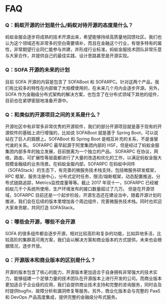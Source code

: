 # FAQ

### Q：蚂蚁开源的计划是什么/蚂蚁对待开源的态度是什么？
蚂蚁金服会逐步将成熟的技术开源出来，希望能够持续高质量地回馈社区。我们也认为这个领域还有非常多的空白需要填补，而且在金融这个行业，有很多特有的属性，非常期望行业同仁能参与共建，并形成行业标准，蚂蚁金服技术团队非常乐意与大家合作，并提供自己的最佳实践、设计思路甚至是开源实现。

### Q：SOFA 开源的未来的计划
目前 SOFA 开源的内容是包含了 SOFABoot 和 SOFARPC。针对这两个产品，我们有比较多的特性在内部做了大规模使用的，在未来几个月内会逐步开源。另外，SOFA 作为金融级分布式架构的解决方案，也包含了在分布式领域下其他的组件，目前也在紧锣密鼓地准备开源中。

### Q：和类似的开源项目之间的关系是什么？
开源社区中有非常多非常优秀的开源软件，我们的部分开源项目就是基于现有的开源软件的基础上进行增强的，比如说 SOFABoot 就是基于 Spring Boot，可以说站在了巨人的肩膀上。SOFABoot 和 Spring Boot 是相互补充的关系，不是谁替代谁的关系。
SOFARPC 最早起源于阿里集团内部的 HSF，但是经过了蚂蚁金服集团内部多年的独立发展，目前脱离为一个独立的产品。
SOFARPC 在协议，网络，路由，可扩展性等层面都进行了大量的改造和优化的工作，以满足蚂蚁金服大规模金融级的业务场景。在蚂蚁金服内部，SOFARPC 在蚂蚁中间件（SOFAStack）的生态下，有完善的微服务技术栈支持，包括微服务研发框架，RPC 框架，服务注册中心，分布式定时任务，限流/熔断框架，动态配置推送，分布式链路追踪，Metrics监控度量等等。截止 2017 年双十一，SOFARPC 已经被蚂蚁几千个系统所使用，生产环境发布的接口数量超过了几万。
但是在开源领域，SOFARPC 目前还是一个起步阶段，开源生态还在建设当中，随着开源计划的推进，我们会在后续的版本里增加各个周边组件，完善微服务技术栈。同时也欢迎大家来贡献，共同打造 SOFAStack。

### Q：哪些会开源，哪些不会开源
SOFA 的很多组件都会逐步开源，相对比较高阶和复杂的功能，比如异地多活，比较高阶的集群高可用方案，我们会以解决方案和商业版本的方式提供。未来也会根据情况，逐步开放。

### Q：开源版本和商业版本的区别是什么？
开源的版本包含了核心的能力，开源版本更加适合于自身拥有非常强大的技术实力，能够组建一个足够力量的技术团队在开源版本上进行开发的公司。而商业版本更加适合于企业级的应用，我们会提供商业技术支持和完整的咨询服务，同时会及时提供bugfix、故障分析和漏洞修复等服务。另外，商业化版本会与完整的 PaaS 和 DevOps 产品高度集成，提供完整的金融级分布式服务。
